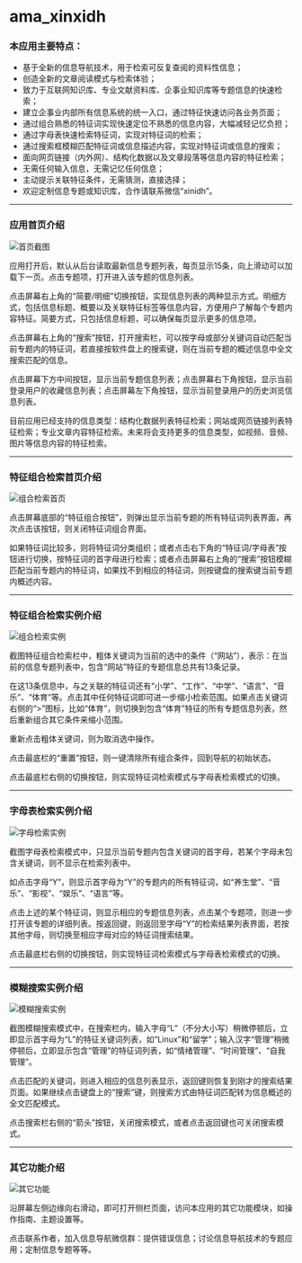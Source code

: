 # ama_xinxidh
### 本应用主要特点：

- 基于全新的信息导航技术，用于检索可反复查阅的资料性信息；
- 创造全新的文章阅读模式与检索体验；
- 致力于互联网知识库、专业文献资料库、企事业知识库等专题信息的快速检索；
- 建立企事业内部所有信息系统的统一入口，通过特征快速访问各业务页面；
- 通过组合熟悉的特征词实现快速定位不熟悉的信息内容，大幅减轻记忆负担；
- 通过字母表快速检索特征词，实现对特征词的检索；
- 通过搜索框模糊匹配特征词或信息描述内容，实现对特征词或信息的搜索；
- 面向网页链接（内外网）、结构化数据以及文章段落等信息内容的特征检索；
- 无需任何输入信息，无需记忆任何信息；
- 主动提示关联特征条件，无需猜测，直接选择；
- 欢迎定制信息专题或知识库，合作请联系微信“xinidh”。


---

### 应用首页介绍

![首页截图](http://amaindexapk.easy.echosite.cn/images/help/amaxinxidh_home.jpg)

应用打开后，默认从后台读取最新信息专题列表，每页显示15条，向上滑动可以加载下一页。点击专题项，打开进入该专题的信息列表。

点击屏幕右上角的“简要/明细”切换按钮，实现信息列表的两种显示方式。明细方式，包括信息标题、概要以及关联特征标签等信息内容，方便用户了解每个专题内容特征。简要方式，只包括信息标题，可以确保每页显示更多的信息项。

点击屏幕右上角的“搜索”按钮，打开搜索栏，可以按字母或部分关键词自动匹配当前专题内的特征词，若直接按软件盘上的搜索键，则在当前专题的概述信息中全文搜索匹配的信息。

点击屏幕下方中间按钮，显示当前专题信息列表；点击屏幕右下角按钮，显示当前登录用户的收藏信息列表；点击屏幕左下角按钮，显示当前登录用户的历史浏览信息列表。

目前应用已经支持的信息类型：结构化数据列表特征检索；网站或网页链接列表特征检索；专业文章内容特征检索。未来将会支持更多的信息类型，如视频、音频、图片等信息内容的特征检索。

---

### 特征组合检索首页介绍

![组合检索首页](http://amaindexapk.easy.echosite.cn/images/help/amaxinxidh_keyword_home.jpg)

点击屏幕底部的“特征组合按钮”，则弹出显示当前专题的所有特征词列表界面，再次点击该按钮，则关闭特征词组合界面。

如果特征词比较多，则将特征词分类组织；或者点击右下角的“特征词/字母表”按钮进行切换，按特征词的首字母进行检索；或者点击屏幕右上角的“搜索”按钮模糊匹配当前专题内的特征词，如果找不到相应的特征词，则按键盘的搜索键当前专题内概述内容。

---

### 特征组合检索实例介绍

![组合检索实例](http://amaindexapk.easy.echosite.cn/images/help/amaxinxidh_keyword_index.jpg)

截图特征组合检索栏中，粗体关键词为当前的选中的条件（“网站”），表示：在当前的信息专题列表中，包含“网站”特征的专题信息总共有13条记录。

在这13条信息中，与之关联的特征词还有“小学”、“工作”、“中学”、“语言”、“音乐”、“体育”等。点击其中任何特征词即可进一步缩小检索范围。如果点击关键词右侧的“>”图标，比如“体育”，则切换到包含“体育”特征的所有专题信息列表，然后重新组合其它条件来缩小范围。

重新点击粗体关键词，则为取消选中操作。

点击最底栏的“重置”按钮，则一键清除所有组合条件，回到导航的初始状态。

点击最底栏右侧的切换按钮，则实现特征词检索模式与字母表检索模式的切换。

---

### 字母表检索实例介绍

![字母检索实例](http://amaindexapk.easy.echosite.cn/images/help/amaxinxidh_alphabet_index.jpg)

截图字母表检索模式中，只显示当前专题内包含关键词的首字母，若某个字母未包含关键词，则不显示在检索列表中。

如点击字母“Y”，则显示首字母为“Y”的专题内的所有特征词，如“养生堂”、“音乐”、“影视”、“娱乐”、“语言”等。

点击上述的某个特征词，则显示相应的专题信息列表，点击某个专题项，则进一步打开该专题的详细列表。按返回键，则返回至字母“Y”的检索结果列表界面，若按其他字母，则切换至相应字母对应的特征词搜索结果。

点击最底栏右侧的切换按钮，则实现特征词检索模式与字母表检索模式的切换。

---

### 模糊搜索实例介绍

![模糊搜索实例](http://amaindexapk.easy.echosite.cn/images/help/amaxinxidh_search_index.jpg)

截图模糊搜索模式中，在搜索栏内，输入字母“L”（不分大小写）稍微停顿后，立即显示首字母为“L”的特征关键词列表，如“Linux”和“留学”；输入汉字“管理”稍微停顿后，立即显示包含“管理”的特征词列表，如“情绪管理”、“时间管理”、“自我管理”。

点击匹配的关键词，则进入相应的信息列表显示，返回键则恢复到刚才的搜索结果页面。如果继续点击键盘上的“搜索”键，则搜索方式由特征词匹配转为信息概述的全文匹配模式。

点击搜索栏右侧的“箭头”按钮，关闭搜索模式，或者点击返回键也可关闭搜索模式。

---

### 其它功能介绍
![其它功能](http://amaindexapk.easy.echosite.cn/images/help/amaxinxidh_drawer.jpg)

沿屏幕左侧边缘向右滑动，即可打开侧栏页面，访问本应用的其它功能模块，如操作指南、主题设置等。

点击联系作者，加入信息导航微信群：提供错误信息；讨论信息导航技术的专题应用；定制信息专题等等。
